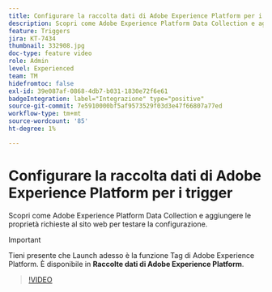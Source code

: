 ```yaml
---
title: Configurare la raccolta dati di Adobe Experience Platform per i trigger
description: Scopri come Adobe Experience Platform Data Collection e aggiungere le proprietà richieste al sito web per testare la configurazione.
feature: Triggers
jira: KT-7434
thumbnail: 332908.jpg
doc-type: feature video
role: Admin
level: Experienced
team: TM
hidefromtoc: false
exl-id: 39e087af-0868-4db7-b031-1830e72f6e61
badgeIntegration: label="Integrazione" type="positive"
source-git-commit: 7e5910000bf5af9573529f03d3e47f66807a77ed
workflow-type: tm+mt
source-wordcount: '85'
ht-degree: 1%

---
```


# Configurare la raccolta dati di Adobe Experience Platform per i trigger

Scopri come Adobe Experience Platform Data Collection e aggiungere le proprietà richieste al sito web per testare la configurazione.

>[!IMPORTANT]
>
> Tieni presente che Launch adesso è la funzione Tag di Adobe Experience Platform. È disponibile in **Raccolte dati di Adobe Experience Platform**.

>[!VIDEO](https://video.tv.adobe.com/v/332908?quality=12&learn=on)
